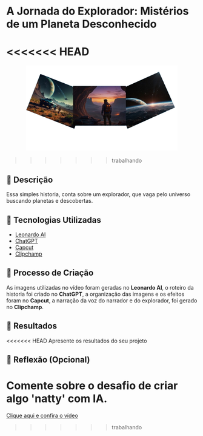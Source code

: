 # A Jornada do Explorador: Mistérios de um Planeta Desconhecido 

<<<<<<< HEAD
=======

<p align="center">
<img 
    src="./assets/capa-video.png"
    width="400"  
/>
</p>


>>>>>>> trabalhando
## 📒 Descrição
Essa simples historia, conta sobre um explorador, que vaga pelo universo buscando planetas e descobertas.

## 🤖 Tecnologias Utilizadas
- [Leonardo AI](https://app.leonardo.ai/) 
- [ChatGPT](https://chatgpt.com/)
- [Capcut](https://www.capcut.com/)
- [Clipchamp](https://clipchamp.com/)

## 🧐 Processo de Criação
As imagens utilizadas no vídeo foram geradas no **Leonardo AI**, o roteiro da historia foi criado no **ChatGPT**, a organização das imagens e os efeitos foram no **Capcut**, a narração da voz do narrador e do explorador, foi gerado no **Clipchamp**.

## 🚀 Resultados
<<<<<<< HEAD
Apresente os resultados do seu projeto

## 💭 Reflexão (Opcional)
Comente sobre o desafio de criar algo 'natty' com IA.
=======
<a href="https://github.com/SergioSinhoca/lab-natty-or-not/tree/main/video"
 title="View PDF now"> Clique aqui e confira o vídeo</a>

>>>>>>> trabalhando
